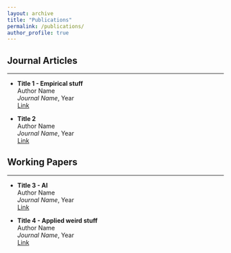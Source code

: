 ```yaml
---
layout: archive
title: "Publications"
permalink: /publications/
author_profile: true
---
```


## Journal Articles  
---

- **Title 1 - Empirical stuff**  
  Author Name  
  *Journal Name*, Year  
  [Link](#)

- **Title 2**  
  Author Name  
  *Journal Name*, Year  
  [Link](#)


## Working Papers
---

- **Title 3 - AI**  
  Author Name  
  *Journal Name*, Year  
  [Link](#)

- **Title 4 - Applied weird stuff**  
  Author Name  
  *Journal Name*, Year  
  [Link](#)
